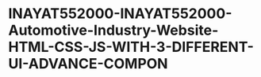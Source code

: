 # INAYAT552000-INAYAT552000-Automotive-Industry-Website-HTML-CSS-JS-WITH-3-DIFFERENT-UI-ADVANCE-COMPON
